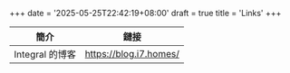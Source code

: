 +++
date = '2025-05-25T22:42:19+08:00'
draft = true
title = 'Links'
+++

|簡介|鏈接|
|----|----|
|Integral 的博客|<https://blog.i7.homes/>|